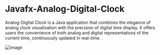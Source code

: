 # Javafx-Analog-Digital-Clock
Analog-Digital Clock is a Java application that combines the elegance of analog clock visualization with the precision of digital time display. It offers users the convenience of both analog and digital representations of the current time, continuously updated in real-time. .


![image](https://github.com/Zahir-Seid/Javafx-Analog-Digital-Clock/assets/150102404/8764b13b-0925-42ca-9e77-601f927df831)
